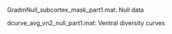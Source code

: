GradmNull_subcortex_mask_part1.mat: Null data

dcurve_avg_vn2_null_part1.mat: Ventral diversity curves
